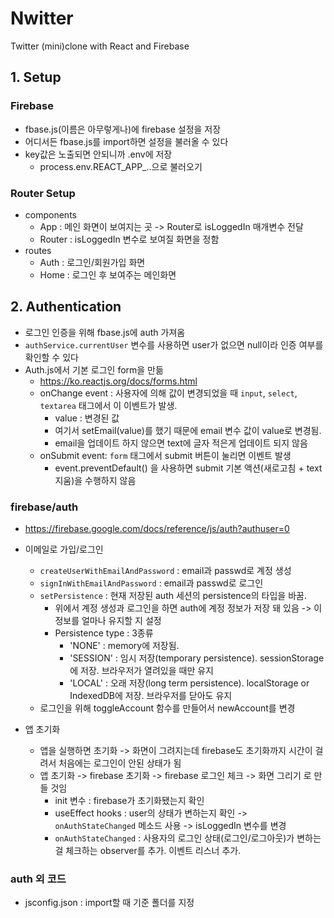 # Nwitter

Twitter (mini)clone with React and Firebase

## 1. Setup

### Firebase

- fbase.js(이름은 아무렇게나)에 firebase 설정을 저장
- 어디서든 fbase.js를 import하면 설정을 불러올 수 있다
- key값은 노출되면 안되니까 .env에 저장
  - process.env.REACT_APP\_..으로 불러오기

### Router Setup

- components
  - App : 메인 화면이 보여지는 곳 -> Router로 isLoggedIn 매개변수 전달
  - Router : isLoggedIn 변수로 보여질 화면을 정함
- routes
  - Auth : 로그인/회원가입 화면
  - Home : 로그인 후 보여주는 메인화면

## 2. Authentication

- 로그인 인증을 위해 fbase.js에 auth 가져옴
- `authService.currentUser` 변수를 사용하면 user가 없으면 null이라 인증 여부를 확인할 수 있다
- Auth.js에서 기본 로그인 form을 만듦
  - https://ko.reactjs.org/docs/forms.html
  - onChange event : 사용자에 의해 값이 변경되었을 때 `input`, `select`, `textarea` 태그에서 이 이벤트가 발생.
    - value : 변경된 값
    - 여기서 setEmail(value)를 했기 때문에 email 변수 값이 value로 변경됨.
    - email을 업데이트 하지 않으면 text에 글자 적은게 업데이트 되지 않음
  - onSubmit event: `form` 태그에서 submit 버튼이 눌리면 이벤트 발생
    - event.preventDefault() 을 사용하면 submit 기본 액션(새로고침 + text 지움)을 수행하지 않음

### firebase/auth

- https://firebase.google.com/docs/reference/js/auth?authuser=0
- 이메일로 가입/로그인

  - `createUserWithEmailAndPassword` : email과 passwd로 계정 생성
  - `signInWithEmailAndPassword` : email과 passwd로 로그인
  - `setPersistence` : 현재 저장된 auth 세션의 persistence의 타입을 바꿈.
    - 위에서 계정 생성과 로그인을 하면 auth에 계정 정보가 저장 돼 있음 -> 이 정보를 얼마나 유지할 지 설정
    - Persistence type : 3종류
      - 'NONE' : memory에 저장됨.
      - 'SESSION' : 임시 저장(temporary persistence). sessionStorage에 저장. 브라우저가 열려있을 때만 유지
      - 'LOCAL' : 오래 저장(long term persistence). localStorage or IndexedDB에 저장. 브라우저를 닫아도 유지
  - 로그인을 위해 toggleAccount 함수를 만들어서 newAccount를 변경

- 앱 초기화
  - 앱을 실행하면 초기화 -> 화면이 그려지는데 firebase도 초기화까지 시간이 걸려서 처음에는 로그인이 안된 상태가 됨
  - 앱 초기화 -> firebase 초기화 -> firebase 로그인 체크 -> 화면 그리기 로 만들 것임
    - init 변수 : firebase가 초기화됐는지 확인
    - useEffect hooks : user의 상태가 변하는지 확인 -> `onAuthStateChanged` 메소드 사용 -> isLoggedIn 변수를 변경
    - `onAuthStateChanged` : 사용자의 로그인 상태(로그인/로그아웃)가 변하는 걸 체크하는 observer를 추가. 이벤트 리스너 추가.

### auth 외 코드

- jsconfig.json : import할 때 기준 폴더를 지정
